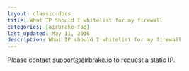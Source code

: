 ```yaml
---
layout: classic-docs
title: What IP Should I whitelist for my firewall
categories: [airbrake-faq]
last_updated: May 11, 2016
description: What IP should I whitelist for my firewall
---
```


Please contact [support@airbrake.io](mailto:support@airbrake.io) to request a
static IP.

